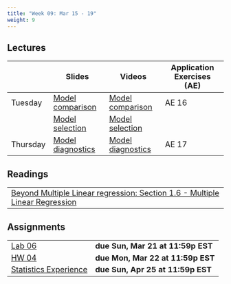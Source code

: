 ```yaml
---
title: "Week 09: Mar 15 - 19"
weight: 9
---
```


<style>
table {
font-size: 18px;
}

</style>

## Lectures

|           | Slides                   | Videos | Application Exercises (AE) |
|-----------|--------------------------|--------|--------|
| Tuesday  | [Model comparison](https://sta210-sp21.netlify.app/slides/16-model-comparison.html) | [Model comparison](https://warpwire.duke.edu/w/420FAA/)| AE 16 |
|  | [Model selection](https://sta210-sp21.netlify.app/slides/16-model-selection.html) | [Model selection](https://warpwire.duke.edu/w/320FAA/) | |
| Thursday   |[Model diagnostics](https://sta210-sp21.netlify.app/slides/17-model-diagnostics.html) | [Model diagnostics](https://warpwire.duke.edu/w/6W0FAA/) | AE 17 |


## Readings

|            | 
|------------|
| [Beyond Multiple Linear regression: Section 1.6 - Multiple Linear Regression](https://bookdown.org/roback/bookdown-BeyondMLR/ch-MLRreview.html#multreg) |



## Assignments

|                        |   |
|------------------------|---|
|[Lab 06](https://sta210-sp21.netlify.app/hw/lab-06.html) | **due Sun, Mar 21 at 11:59p EST**|
|[HW 04](https://sta210-sp21.netlify.app/hw/hw-04.html) | **due Mon, Mar 22 at 11:59p EST**| 
|[Statistics Experience](https://sta210-sp21.netlify.app/hw/stats-experience.html) | **due Sun, Apr 25 at 11:59p EST**| 






